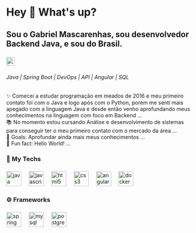<h1 align="left">Hey 👋 What's up?</h1>

###

<h2 align="left">Sou o Gabriel Mascarenhas, sou desenvolvedor Backend Java, e sou do Brasil.</h2>

###

<div align="left">
  <a href="https://www.linkedin.com/in/gabriel-mascarenhas-/" target="_blank">
    <img src="https://img.shields.io/static/v1?message=LinkedIn&logo=linkedin&label=&color=0077B5&logoColor=white&labelColor=&style=for-the-badge" height="23" alt="linkedin logo"  />
  </a>
</div>

###

<h6 align="left">Java | Spring Boot | DevOps | API | Angular | SQL</h6>

###

<p align="left">✨ Comecei a estudar programação em meados de 2016 e meu primeiro contato foi com o Java e logo após com o Python, porém me senti mais apegado com a linguagem Java e desde então venho aprofundando meus conhecimentos na linguagem com foco em Backend ...<br>📚 No momento estou cursando Análise e desenvolvimento de sistemas para conseguir ter o meu primeiro contato com o mercado da área ...<br>🎯 Goals: Aprofundar ainda mais meus conhecimentos ...<br>🎲 Fun fact: Hello World! ...</p>

###

<h3 align="left">🤿 My Techs</h3>

###

<div align="left">
  <img src="https://cdn.jsdelivr.net/gh/devicons/devicon/icons/java/java-original.svg" height="40" alt="java logo"  />
  <img width="12" />
  <img src="https://cdn.jsdelivr.net/gh/devicons/devicon/icons/javascript/javascript-original.svg" height="40" alt="javascript logo"  />
  <img width="12" />
  <img src="https://cdn.jsdelivr.net/gh/devicons/devicon/icons/html5/html5-original.svg" height="40" alt="html5 logo"  />
  <img width="12" />
  <img src="https://cdn.jsdelivr.net/gh/devicons/devicon/icons/css3/css3-original.svg" height="40" alt="css3 logo"  />
  <img width="12" />
  <img src="https://cdn.jsdelivr.net/gh/devicons/devicon/icons/angularjs/angularjs-original.svg" height="40" alt="angularjs logo"  />
  <img width="12" />
  <img src="https://cdn.jsdelivr.net/gh/devicons/devicon/icons/docker/docker-original.svg" height="40" alt="docker logo"  />
</div>

###

<h3 align="left">⚙ Frameworks</h3>

###

<div align="left">
  <img src="https://cdn.jsdelivr.net/gh/devicons/devicon/icons/spring/spring-original.svg" height="40" alt="spring logo"  />
  <img width="12" />
  <img src="https://cdn.jsdelivr.net/gh/devicons/devicon/icons/mysql/mysql-original.svg" height="40" alt="mysql logo"  />
  <img width="12" />
  <img src="https://cdn.jsdelivr.net/gh/devicons/devicon/icons/postgresql/postgresql-original.svg" height="40" alt="postgresql logo"  />
</div>

###
